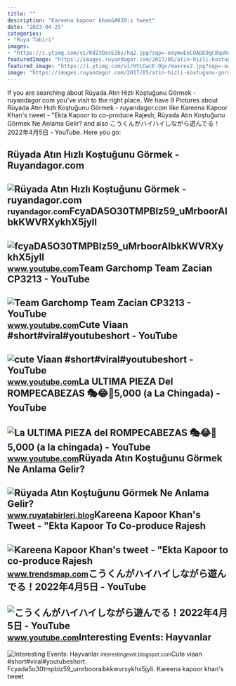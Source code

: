 ```yaml
---
title: ""
description: "Kareena kapoor khan&#039;s tweet"
date: "2023-04-25"
categories:
- "Ruya Tabiri"
images:
- "https://i.ytimg.com/vi/KdZ3OosEZ6s/hq2.jpg?sqp=-oaymwEoCOADEOgC8quKqQMcGADwAQH4Ad4EgAK4CIoCDAgAEAEYZSBMKGMwDw==&amp;rs=AOn4CLCfzFvJaPoNerKMbSKycXF-fCyaDA"
featuredImage: "https://images.ruyandagor.com/2017/05/atin-hizli-kostugunu-gormek-1002.jpg"
featured_image: "https://i.ytimg.com/vi/HYLCwcE-Dgc/maxres2.jpg?sqp=-oaymwEoCIAKENAF8quKqQMcGADwAQH4AYwCgALgA4oCDAgAEAEYRSBHKGUwDw==&amp;rs=AOn4CLC_ulBvmvqa2cf2uT56Qfk3FCYaDA"
image: "https://images.ruyandagor.com/2017/05/atin-hizli-kostugunu-gormek-1002.jpg"
---
```


If you are searching about Rüyada Atın Hızlı Koştuğunu Görmek - ruyandagor.com you've visit to the right place. We have 9 Pictures about Rüyada Atın Hızlı Koştuğunu Görmek - ruyandagor.com like Kareena Kapoor Khan's tweet - "Ekta Kapoor to co-produce Rajesh, Rüyada Atın Koştuğunu Görmek Ne Anlama Gelir? and also こうくんがハイハイしながら遊んでる！2022年4月5日 - YouTube. Here you go:

Rüyada Atın Hızlı Koştuğunu Görmek - Ruyandagor.com
---------------------------------------------------

 ![Rüyada Atın Hızlı Koştuğunu Görmek - ruyandagor.com](https://images.ruyandagor.com/2017/05/atin-hizli-kostugunu-gormek-1002.jpg) <small>ruyandagor.com</small>FcyaDA5O30TMPBIz59\_uMrboorAIbkKWVRXykhX5jylI
---------------------------------------------

 ![fcyaDA5O30TMPBIz59_uMrboorAIbkKWVRXykhX5jylI](https://yt3.googleusercontent.com/fcyaDA5O30TMPBIz59_uMrboorAIbkKWVRXykhX5jylI_mHsQMtKYRKrSU6WFKQalZc67BxTzAc=s900-c-k-c0x00ffffff-no-rj) <small>www.youtube.com</small>Team Garchomp Team Zacian CP3213 - YouTube
------------------------------------------

 ![Team Garchomp Team Zacian CP3213 - YouTube](https://i.ytimg.com/vi/HYLCwcE-Dgc/maxres2.jpg?sqp=-oaymwEoCIAKENAF8quKqQMcGADwAQH4AYwCgALgA4oCDAgAEAEYRSBHKGUwDw==&rs=AOn4CLC_ulBvmvqa2cf2uT56Qfk3FCYaDA) <small>www.youtube.com</small>Cute Viaan #short#viral#youtubeshort - YouTube
----------------------------------------------

 ![cute Viaan #short#viral#youtubeshort - YouTube](https://i.ytimg.com/vi/oPb6FcYADA0/hq2.jpg?sqp=-oaymwEoCOADEOgC8quKqQMcGADwAQH4Ac4FgAKACooCDAgAEAEYZSBdKE4wDw==&rs=AOn4CLCUQw-VGHZGEBpxjRVtchxVuCjbhQ) <small>www.youtube.com</small>La ULTIMA PIEZA Del ROMPECABEZAS 🎭😂🧘5,000 (a La Chingada) - YouTube
-------------------------------------------------------------------

 ![La ULTIMA PIEZA del ROMPECABEZAS 🎭😂🧘5,000 (a la chingada) - YouTube](https://i.ytimg.com/vi/KdZ3OosEZ6s/hq2.jpg?sqp=-oaymwEoCOADEOgC8quKqQMcGADwAQH4Ad4EgAK4CIoCDAgAEAEYZSBMKGMwDw==&rs=AOn4CLCfzFvJaPoNerKMbSKycXF-fCyaDA) <small>www.youtube.com</small>Rüyada Atın Koştuğunu Görmek Ne Anlama Gelir?
---------------------------------------------

 ![Rüyada Atın Koştuğunu Görmek Ne Anlama Gelir?](https://www.ruyatabirleri.blog/wp-content/uploads/2019/10/ruyada-atin-kostugunu-gormek.jpg) <small>www.ruyatabirleri.blog</small>Kareena Kapoor Khan's Tweet - "Ekta Kapoor To Co-produce Rajesh
---------------------------------------------------------------

 ![Kareena Kapoor Khan's tweet - "Ekta Kapoor to co-produce Rajesh](https://pbs.twimg.com/media/Fcyada8X0AANSFu.jpg) <small>www.trendsmap.com</small>こうくんがハイハイしながら遊んでる！2022年4月5日 - YouTube
-------------------------------------

 ![こうくんがハイハイしながら遊んでる！2022年4月5日 - YouTube](https://i.ytimg.com/vi/H2fAEMesIjo/maxresdefault.jpg?sqp=-oaymwEmCIAKENAF8quKqQMa8AEB-AH-CYAC0AWKAgwIABABGGUgXyhTMA8=&rs=AOn4CLCJYSghky0o-ilndxvg6fCYAda1ug) <small>www.youtube.com</small>Interesting Events: Hayvanlar
-----------------------------

 ![Interesting Events: Hayvanlar](http://4.bp.blogspot.com/-l1xJVRWrXXY/TnxPe4FKZCI/AAAAAAAAAC4/02aax-9O2qM/s1600/2.jpg) <small>interestingevnt.blogspot.com</small>Cute viaan #short#viral#youtubeshort. Fcyada5o30tmpbiz59\_umrbooraibkkwvrxykhx5jyli. Kareena kapoor khan's tweet
